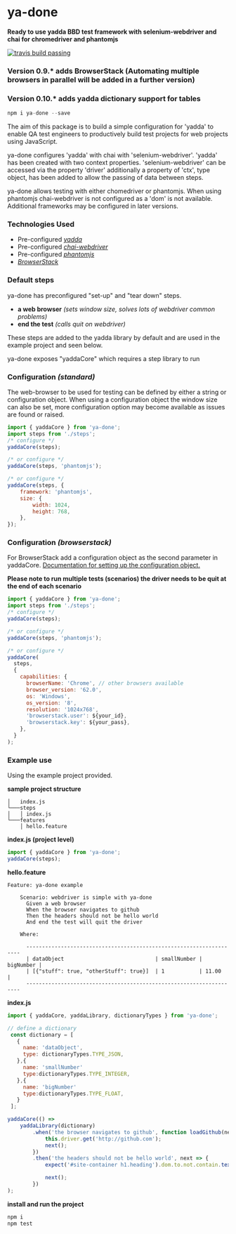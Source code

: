 # ya-done

**Ready to use yadda BBD test framework with selenium-webdriver and chai for chromedriver and phantomjs**

[![travis build passing](https://travis-ci.org/britishgas-engineering/ya-done.svg?branch=master)](https://travis-ci.org/britishgas-engineering/ya-done)

### Version 0.9.\* adds BrowserStack (Automating multiple browsers in parallel will be added in a further version)

### Version 0.10.\* adds yadda dictionary support for tables

```js
npm i ya-done --save
```

The aim of this package is to build a simple configuration for 'yadda' to enable QA test engineers to productively build test projects for web projects using JavaScript.

ya-done configures 'yadda' with chai with 'selenium-webdriver'. 'yadda' has been created with two context properties. 'selenium-webdriver' can be accessed via the property 'driver' additionally a property of 'ctx', type object, has been added to allow the passing of data between steps.

ya-done allows testing with either chomedriver or phantomjs. When using phantomjs chai-webdriver is not configured as a 'dom' is not available. Additional frameworks may be configured in later versions.

### Technologies Used

* Pre-configured _[yadda](https://github.com/acuminous/yadda)_
* Pre-configured _[chai-webdriver](http://chaijs.com/plugins/chai-webdriver)_
* Pre-configured _[phantomjs](http://phantomjs.org)_
* _[BrowserStack](https://www.browserstack.com)_

### Default steps

ya-done has preconfigured "set-up" and "tear down" steps.

* **a web browser** _(sets window size, solves lots of webdriver common problems)_
* **end the test** _(calls quit on webdriver)_

These steps are added to the yadda library by default and are used in the example project and seen below.

ya-done exposes "yaddaCore" which requires a step library to run

### Configuration _(standard)_

The web-browser to be used for testing can be defined by either a string or configuration object.
When using a configuration object the window size can also be set, more configuration option may become available as issues are found or raised.

```js
import { yaddaCore } from 'ya-done';
import steps from './steps';
/* configure */
yaddaCore(steps);

/* or configure */
yaddaCore(steps, 'phantomjs');

/* or configure */
yaddaCore(steps, {
	framework: 'phantomjs',
	size: {
		width: 1024,
		height: 768,
	},
});
```

### Configuration _(browserstack)_

For BrowserStack add a configuration object as the second parameter in yaddaCore.
[Documentation for setting up the configuration object.](https://www.browserstack.com/automate/node)

**Please note to run multiple tests (scenarios) the driver needs to be quit at the end of each scenario**

```js
import { yaddaCore } from 'ya-done';
import steps from './steps';
/* configure */
yaddaCore(steps);

/* or configure */
yaddaCore(steps, 'phantomjs');

/* or configure */
yaddaCore(
  steps,
  {
    capabilities: {
      browserName: 'Chrome', // other browsers available
      browser_version: '62.0',
      os: 'Windows',
      os_version: '8',
      resolution: '1024x768',
      'browserstack.user': ${your_id},
      'browserstack.key': ${your_pass},
    },
  }
);
```

### Example use

Using the example project provided.

**sample project structure**

```
│   index.js
└───steps
│   │ index.js
└───features
    │ hello.feature
```

**index.js (project level)**

```js
import { yaddaCore } from 'ya-done';
yaddaCore(steps);
```

**hello.feature**

```feature
Feature: ya-done example

    Scenario: webdriver is simple with ya-done
      Given a web browser
      When the browser navigates to github
      Then the headers should not be hello world
      And end the test will quit the driver

    Where:

      --------------------------------------------------------------------
      | dataObject                             | smallNumber | bigNumber |
      | [{"stuff": true, "otherStuff": true}]  | 1           | 11.00     |
      --------------------------------------------------------------------
```

**index.js**

```js
import { yaddaCore, yaddaLibrary, dictionaryTypes } from 'ya-done';

// define a dictionary
 const dictionary = [
   {
     name: 'dataObject',
     type: dictionaryTypes.TYPE_JSON,
   },{
     name: 'smallNumber'
     type:dictionaryTypes.TYPE_INTEGER,
   },{
     name: 'bigNumber'
     type:dictionaryTypes.TYPE_FLOAT,
   }
 ];

yaddaCore(() =>
	yaddaLibrary(dictionary)
		.when('the browser navigates to github', function loadGithub(next) {
			this.driver.get('http://github.com');
			next();
		})
		.then('the headers should not be hello world', next => {
			expect('#site-container h1.heading').dom.to.not.contain.text('hello world');

			next();
		})
);
```

**install and run the project**

```js
npm i
npm test
```
